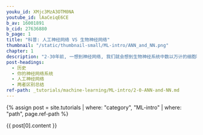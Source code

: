 ```yaml
---
youku_id: XMjc3MzA3OTM0NA
youtube_id: lAaCeiqE6CE
b_av: 16001891
b_cid: 27636880
b_page: 1
title: "科普: 人工神经网络 VS 生物神经网络"
thumbnail: "/static/thumbnail-small/ML-intro/ANN_and_NN.png"
chapter: 1
description: "2-30年前, 一想到神经网络, 我们就会想到生物神经系统中数以万计的细胞联结, 将感官和反射器联系在一起的系统. 但是今天, 你可能的第一反应却是.. 电脑 和电脑程序当中的人工神经网络. 昔日复杂的动神经网络系统居然神奇地放入了计算机? 而且人类正在将这种人工神经网络系统推向更高的境界. 今天的世界早已布满了人工神经网络的身影."
post-headings:
  - 历史
  - 你的神经网络系统
  - 人工神经网络
  - 两者区别总结
ref-path: _tutorials/machine-learning/ML-intro/2-0-ANN-and-NN.md
---
```



{% assign post = site.tutorials | where: "category", "ML-intro" | where: "path", page.ref-path %}

{{ post[0].content }}